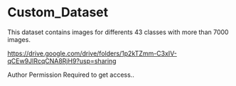 # Custom_Dataset
This dataset contains images for differents 43 classes with more than 7000 images.

https://drive.google.com/drive/folders/1p2kTZmm-C3xIV-qCEw9JIRcqCNA8RjH9?usp=sharing

Author Permission Required to get access..
